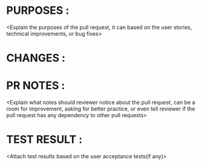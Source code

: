 # PURPOSES :

<Explain the purposes of the pull request, it can based on the user stories, technical improvements, or bug fixes>

# CHANGES :

<Explain in short but descriptive on what changes being carried on the pull request>

# PR NOTES :

<Explain what notes should reviewer notice about the pull request, can be a room for improvement, asking for better practice, or even tell reviewer if the pull request has any dependency to other pull requests>

# TEST RESULT :

<Attach test results based on the user acceptance tests(if any)>
